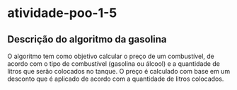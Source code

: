# atividade-poo-1-5 

## Descrição do algoritmo da gasolina 

O algoritmo tem como objetivo calcular o preço de um combustível, de acordo com o tipo de combustível (gasolina ou álcool) e a quantidade de litros que serão colocados no tanque. O preço é calculado com base em um desconto que é aplicado de acordo com a quantidade de litros colocados.

